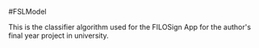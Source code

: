 #FSLModel

This is the classifier algorithm used for the FILOSign App for the author's final year project in university.
